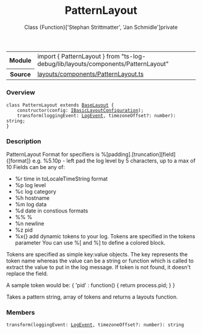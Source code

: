 <header class="symbol-info-header">    <h1 id="patternlayout">PatternLayout</h1>    <label class="symbol-info-type-label class">Class</label>    <label class="api-type-label return">{Function}</label><label class="api-type-label authors">['Stephan Strittmatter', 'Jan Schmidle']</label><label class="api-type-label private">private</label>  </header>
<section class="symbol-info">      <table class="is-full-width">        <tbody>        <tr>          <th>Module</th>          <td>            <div class="lang-typescript">                <span class="token keyword">import</span> { PatternLayout }                 <span class="token keyword">from</span>                 <span class="token string">"ts-log-debug/lib/layouts/components/PatternLayout"</span>                            </div>          </td>        </tr>        <tr>          <th>Source</th>          <td>            <a href="https://github.com/romakita/log-debug/blob/v4.0.2/src/layouts/components/PatternLayout.ts#L0-L0">                layouts/components/PatternLayout.ts            </a>        </td>        </tr>                </tbody>      </table>    </section>

### Overview

<pre><code class="typescript-lang"><span class="token keyword">class</span> PatternLayout <span class="token keyword">extends</span> <a href="#api/common/layouts/baselayout"><span class="token">BaseLayout</span></a> <span class="token punctuation">{</span>
    <span class="token keyword">constructor</span><span class="token punctuation">(</span>config<span class="token punctuation">:</span> <a href="#api/common/layouts/ibasiclayoutconfiguration"><span class="token">IBasicLayoutConfiguration</span></a><span class="token punctuation">)</span><span class="token punctuation">;</span>
    <span class="token function">transform</span><span class="token punctuation">(</span>loggingEvent<span class="token punctuation">:</span> <a href="#api/common/core/logevent"><span class="token">LogEvent</span></a><span class="token punctuation">,</span> timezoneOffset?<span class="token punctuation">:</span> <span class="token keyword">number</span><span class="token punctuation">)</span><span class="token punctuation">:</span> <span class="token keyword">string</span><span class="token punctuation">;</span>
<span class="token punctuation">}</span></code></pre>

### Description

PatternLayout
Format for specifiers is %[padding].[truncation][field]{[format]}
e.g. %5.10p - left pad the log level by 5 characters, up to a max of 10
Fields can be any of:
 - %r time in toLocaleTimeString format
 - %p log level
 - %c log category
 - %h hostname
 - %m log data
 - %d date in constious formats
 - %% %
 - %n newline
 - %z pid
 - %x{<tokenname>} add dynamic tokens to your log. Tokens are specified in the tokens parameter
You can use %[ and %] to define a colored block.

Tokens are specified as simple key:value objects.
The key represents the token name whereas the value can be a string or function
which is called to extract the value to put in the log message. If token is not
found, it doesn't replace the field.

A sample token would be: { 'pid' : function() { return process.pid; } }

Takes a pattern string, array of tokens and returns a layouts function.

### Members

<div class="method-overview"><pre><code class="typescript-lang"><span class="token function">transform</span><span class="token punctuation">(</span>loggingEvent<span class="token punctuation">:</span> <a href="#api/common/core/logevent"><span class="token">LogEvent</span></a><span class="token punctuation">,</span> timezoneOffset?<span class="token punctuation">:</span> <span class="token keyword">number</span><span class="token punctuation">)</span><span class="token punctuation">:</span> <span class="token keyword">string</span></code></pre></div>
